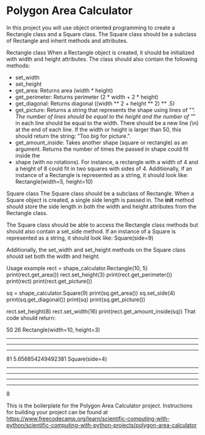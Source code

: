 # Polygon Area Calculator
In this project you will use object oriented programming to create a Rectangle class and a Square class. 
The Square class should be a subclass of Rectangle and inherit methods and attributes.

Rectangle class
When a Rectangle object is created, it should be initialized with width and height attributes. The class should also contain the following methods:

* set_width
* set_height
* get_area: Returns area (width * height)
* get_perimeter: Returns perimeter (2 * width + 2 * height)
* get_diagonal: Returns diagonal ((width ** 2 + height ** 2) ** .5)
* get_picture: Returns a string that represents the shape using lines of "*".
  The number of lines should be equal to the height and the number of "*" in each line should be equal to the width. There should be a new line (\n) 
  at the end of each line. If the width or height is larger than 50, this should return the string: "Too big for picture.".
* get_amount_inside: Takes another shape (square or rectangle) as an argument. Returns the number of times the passed in shape could fit inside the 
* shape (with no rotations). For instance, a rectangle with a width of 4 and a height of 8 could fit in two squares with sides of 4.
  Additionally, if an instance of a Rectangle is represented as a string, it should look like: Rectangle(width=5, height=10)

Square class
The Square class should be a subclass of Rectangle. When a Square object is created, a single side length is passed in. 
The __init__ method should store the side length in both the width and height attributes from the Rectangle class.

The Square class should be able to access the Rectangle class methods but should also contain a set_side method. 
If an instance of a Square is represented as a string, it should look like: Square(side=9)

Additionally, the set_width and set_height methods on the Square class should set both the width and height.

Usage example
rect = shape_calculator.Rectangle(10, 5)
print(rect.get_area())
rect.set_height(3)
print(rect.get_perimeter())
print(rect)
print(rect.get_picture())

sq = shape_calculator.Square(9)
print(sq.get_area())
sq.set_side(4)
print(sq.get_diagonal())
print(sq)
print(sq.get_picture())

rect.set_height(8)
rect.set_width(16)
print(rect.get_amount_inside(sq))
That code should return:

50
26
Rectangle(width=10, height=3)
**********
**********
**********

81
5.656854249492381
Square(side=4)
****
****
****
****

8

This is the boilerplate for the Polygon Area Calculator project. 
Instructions for building your project can be found at 
https://www.freecodecamp.org/learn/scientific-computing-with-python/scientific-computing-with-python-projects/polygon-area-calculator


